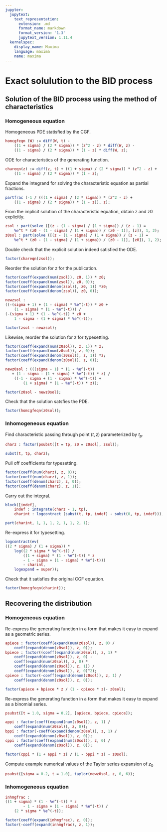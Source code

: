 ```yaml
---
jupyter:
  jupytext:
    text_representation:
      extension: .md
      format_name: markdown
      format_version: '1.3'
      jupytext_version: 1.11.4
  kernelspec:
    display_name: Maxima
    language: maxima
    name: maxima
---
```


# Exact solulution to the BID process


## Solution of the BID process using the method of characteristics

<!-- #region tags=[] -->
### Homogeneous equation
<!-- #endregion -->

Homogeneous PDE statisfied by the CGF.

```maxima
homcgfeqn (W) := diff(W, t) - 
    ((1 + sigma) / (2 * sigma)) * (z^2 - z) * diff(W, z) -
    ((1 - sigma) / (2 * sigma)) * (1 - z) * diff(W, z);
```

ODE for characteristics of the generating function.

```maxima
chareqn(z) := diff(z, t) + ((1 + sigma) / (2 * sigma)) * (z^2 - z) +
    ((1 - sigma) / (2 * sigma)) * (1 - z);
```

Expand the integrand for solving the characteristic equation as partial fractions.

```maxima
partfrac (-1 / (((1 + sigma) / (2 * sigma)) * (z^2 - z) +
    ((1 - sigma) / (2 * sigma)) * (1 - z)), z);
```

From the implicit solution of the characteristic equation, obtain z and z0 explicitly.

```maxima
zsol : part(solve ([(z - (1 - sigma) / (1 + sigma)) / (z - 1) =
    %e^t * (z0 - (1 - sigma) / (1 + sigma)) / (z0 - 1)], [z]), 1, 2);
z0sol : part(solve ([(z - (1 - sigma) / (1 + sigma)) / (z - 1) =
    %e^t * (z0 - (1 - sigma) / (1 + sigma)) / (z0 - 1)], [z0]), 1, 2);
```

Double check that the explicit solution indeed satisfied the ODE.

```maxima
factor(chareqn(zsol));
```

Reorder the solution for z for the publication.

```maxima
factor(coeff(expand(num(zsol)), z0, 1)) * z0;
factor(coeff(expand(num(zsol)), z0, 0));
factor(coeff(expand(denom(zsol)), z0, 1)) *z0;
factor(coeff(expand(denom(zsol)), z0, 0));
```

```maxima
newzsol :
((-(sigma + 1) + (1 - sigma) * %e^(-t)) * z0 +
    (1 - sigma) * (1 - %e^(-t))) /
(-(sigma + 1) * (1 - %e^(-t)) * z0 +
    1 - sigma - (1 + sigma) * %e^(-t));
```

```maxima
factor(zsol - newzsol);
```

Likewise, reorder the solution for z for typesetting.

```maxima
factor(coeff(expand(num(z0sol)), z, 1)) * z;
factor(coeff(expand(num(z0sol)), z, 0));
factor(coeff(expand(denom(z0sol)), z, 1)) *z;
factor(coeff(expand(denom(z0sol)), z, 0));
```

```maxima
newz0sol : (((sigma - 1) * (1 - %e^(-t))
   + (1 - sigma - (1 + sigma) * %e^(-t)) * z) / 
    ((-1 - sigma + (1 - sigma) * %e^(-t)) + 
        (1 + sigma) * (1 - %e^(-t)) * z));
```

```maxima
factor(z0sol - newz0sol);
```

Check that the solution satsfies the PDE.

```maxima
factor(homcgfeqn(z0sol));
```

<!-- #region tags=[] -->
### Inhomogeneous equation
<!-- #endregion -->

Find characteristic passing through point $(t, z)$ parameterized by $t_p$.

```maxima tags=[]
charz : factor(psubst([t = tp, z0 = z0sol], zsol));
```

```maxima
subst(t, tp, charz);
```

Pull off coefficients for typesetting.

```maxima
factor(coeff(num(charz), z, 0));
factor(coeff(num(charz), z, 1));
factor(coeff(denom(charz), z, 0));
factor(coeff(denom(charz), z, 1));
```

Carry out the integral.

```maxima
block([indef],
    indef : integrate(charz - 1, tp),
    charint : logcontract (subst(t, tp, indef) - subst(0, tp, indef)));
```

```maxima
part(charint, 1, 1, 1, 2, 1, 1, 2, 1);
```

Re-express it for typesetting.

```maxima
logcontract(ev(
((2 * sigma) / (1 + sigma)) * 
    log((2 * sigma * %e^(-t)) /
        ((1 + sigma) * (1 - %e^(-t)) * z
        - 1 - sigma + (1 - sigma) * %e^(-t)))
        - charint,
    logexpand = super));
```

Check that it satisfies the original CGF equation.

```maxima
factor(homcgfeqn(charint));
```

## Recovering the distribution

<!-- #region tags=[] -->
### Homogeneous equation
<!-- #endregion -->

Re-express the generating function in a form that makes it easy to expand as a geometric series.

```maxima tags=[]
apiece : factor(coeff(expand(num(z0sol)), z, 0) /
    coeff(expand(denom(z0sol)), z, 0));
bpiece : factor((coeff(expand(num(z0sol)), z, 1) * 
    coeff(expand(denom(z0sol)), z, 0) -
    coeff(expand(num(z0sol)), z, 0) * 
    coeff(expand(denom(z0sol)), z, 1)) / 
    coeff(expand(denom(z0sol)), z, 0)^2);
cpiece : factor(-coeff(expand(denom(z0sol)), z, 1) /
    coeff(expand(denom(z0sol)), z, 0));
```

```maxima tags=[]
factor(apiece + bpiece * z / (1 - cpiece * z)- z0sol);
```

Re-express the generating function in a form that makes it easy to expand as a binomial series.

```maxima tags=[]
psubst([t = 1.0, sigma = 0.2], [apiece, bpiece, cpiece]);
```

```maxima tags=[]
appi : factor(coeff(expand(num(z0sol)), z, 1) /
    coeff(expand(num(z0sol)), z, 0));
bppi : factor(-coeff(expand(denom(z0sol)), z, 1) /
    coeff(expand(denom(z0sol)), z, 0));
cppi : factor(coeff(expand(num(z0sol)), z, 0) /
    coeff(expand(denom(z0sol)), z, 0));
```

```maxima tags=[]
factor(cppi * (1 + appi * z) / (1 - bppi * z) - z0sol);
```

Compute example numerical values of the Taylor series expansion of $z_0$

```maxima tags=[]
psubst([sigma = 0.2, t = 1.0], taylor(newz0sol, z, 0, 6));
```

<!-- #region tags=[] -->
### Inhomogeneous equation
<!-- #endregion -->

```maxima
inhmgfrac : 
((1 + sigma) * (1 - %e^(-t)) * z
        - 1 - sigma + (1 - sigma) * %e^(-t)) / 
    (2 * sigma * %e^(-t));
```

```maxima tags=[]
factor(coeff(expand(inhmgfrac), z, 0));
factor(-coeff(expand(inhmgfrac), z, 1));
```
